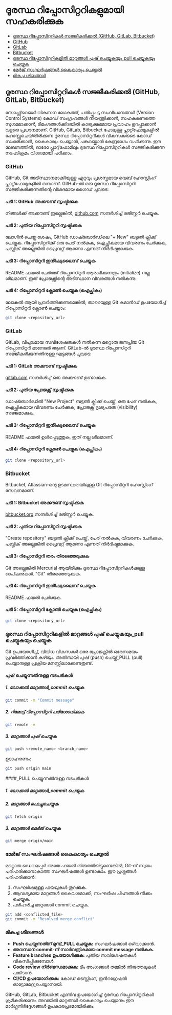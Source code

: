 # ദൂരസ്ഥ റിപ്പോസിറ്ററികളുമായി സഹകരിക്കുക

- [ദൂരസ്ഥ റിപ്പോസിറ്ററികൾ സജ്ജീകരിക്കൽ (GitHub, GitLab, Bitbucket)](#setting-up-remote-repositories-github-gitlab-bitbucket)
- [GitHub](#github)
- [GitLab](#gitlab)
- [Bitbucket](#bitbucket)
- [ദൂരസ്ഥ റിപ്പോസിറ്ററികളിൽ മാറ്റങ്ങൾ പുഷ് ചെയ്യുകയും_pull ചെയ്യുകയും ചെയ്യുക](#pushing-and-pulling-changes-from-remote-repositories)
- [മേർജ് സംഘർഷങ്ങൾ കൈകാര്യം ചെയ്യൽ](#handling-merge-conflicts)
- [മികച്ച ശീലങ്ങൾ](#best-practices)

## ദൂരസ്ഥ റിപ്പോസിറ്ററികൾ സജ്ജീകരിക്കൽ (GitHub, GitLab, Bitbucket)

സോഫ്റ്റ്‌വെയർ വികസന ലോകത്ത്, പതിപ്പുചട്ട സംവിധാനങ്ങൾ (Version Control Systems) കോഡ് സംഗ്രഹങ്ങൾ നിയന്ത്രിക്കാൻ, സഹകരണത്തെ സുഗമമാക്കാൻ, ടീമംഗങ്ങൾക്കിടയിൽ കാര്യക്ഷമമായ പ്രവാഹം ഉറപ്പാക്കാൻ വളരെ പ്രധാനമാണ്. GitHub, GitLab, Bitbucket പോലുള്ള പ്ലാറ്റ്‌ഫോമുകളിൽ ഹോസ്റ്റുചെയ്‌തിരിക്കുന്ന ദൂരസ്ഥ റിപ്പോസിറ്ററികൾ വികസകരുടെ കോഡ് സംഭരിക്കാൻ, കൈകാര്യം ചെയ്യാൻ, പങ്കുവയ്ക്കാൻ കേന്ദ്രഭാഗം വഹിക്കുന്നു. ഈ ലേഖനത്തിൽ, ഓരോ പ്ലാറ്റ്‌ഫോമിലും ദൂരസ്ഥ റിപ്പോസിറ്ററികൾ സജ്ജീകരിക്കുന്ന നടപടിക്രമം വിശദമായി പഠിക്കാം.

### GitHub
GitHub, Git അടിസ്ഥാനമാക്കിയുള്ള ഏറ്റവും പ്രശസ്തമായ വെബ് ഹോസ്റ്റിംഗ് പ്ലാറ്റ്‌ഫോമുകളിൽ ഒന്നാണ്. GitHub-ൽ ഒരു ദൂരസ്ഥ റിപ്പോസിറ്ററി സജ്ജീകരിക്കുന്നതിന്റെ വിശദമായ ഗൈഡ് ചുവടെ:

#### പടി 1: GitHub അക്കൗണ്ട് സൃഷ്ടിക്കുക
നിങ്ങൾക്ക് അക്കൗണ്ട് ഇല്ലെങ്കിൽ, [github.com](https://github.com) സന്ദർശിച്ച് രജിസ്റ്റർ ചെയ്യുക.

#### പടി 2: പുതിയ റിപ്പോസിറ്ററി സൃഷ്ടിക്കുക
ലോഗിൻ ചെയ്ത ശേഷം, GitHub ഡാഷ്ബോർഡിലെ "+ New" ബട്ടൺ ക്ലിക്ക് ചെയ്യുക. റിപ്പോസിറ്ററിക്ക് ഒരു പേര് നൽകുക, ഐച്ഛികമായ വിവരണം ചേർക്കുക, പബ്ലിക് അല്ലെങ്കിൽ പ്രൈവറ്റ് ആണോ എന്നത് നിർദിഷ്ടമാക്കുക.

#### പടി 3: റിപ്പോസിറ്ററി ഇൻിഷ്യലൈസ് ചെയ്യുക
README ഫയൽ ചേർത്ത് റിപ്പോസിറ്ററി ആരംഭിക്കുന്നതും (initialize) നല്ല ശീലമാണ്. ഇത് പ്രോജക്റ്റിന്റെ അടിസ്ഥാന വിവരങ്ങൾ നൽകുന്നു.

#### പടി 4: റിപ്പോസിറ്ററി ക്ലോൺ ചെയ്യുക (ഐച്ഛികം)
ലോകൽ ആയി പ്രവർത്തിക്കണമെങ്കിൽ, താഴെയുള്ള Git കമാൻഡ് ഉപയോഗിച്ച് റിപ്പോസിറ്ററി ക്ലോൺ ചെയ്യാം:
```bash
git clone <repository_url>
```

### GitLab
GitLab, വിപുലമായ സവിശേഷതകൾ നൽകുന്ന മറ്റൊരു ജനപ്രിയ Git റിപ്പോസിറ്ററി മാനേജർ ആണ്. GitLab-ൽ ദൂരസ്ഥ റിപ്പോസിറ്ററി സജ്ജീകരിക്കുന്നതിനുള്ള ഘട്ടങ്ങൾ ചുവടെ:

#### പടി 1: GitLab അക്കൗണ്ട് സൃഷ്ടിക്കുക
[gitlab.com](https://gitlab.com) സന്ദർശിച്ച് ഒരു അക്കൗണ്ട് ഉണ്ടാക്കുക.

#### പടി 2: പുതിയ പ്രോജക്റ്റ് സൃഷ്ടിക്കുക
ഡാഷ്ബോർഡിൽ "New Project" ബട്ടൺ ക്ലിക്ക് ചെയ്ത്, ഒരു പേര് നൽകുക, ഐച്ഛികമായ വിവരണം ചേർക്കുക, പ്രോജക്റ്റ് ദൃശ്യപരത (visibility) സജ്ജമാക്കുക.

#### പടി 3: റിപ്പോസിറ്ററി ഇൻിഷ്യലൈസ് ചെയ്യുക
README ഫയൽ ഉൾപ്പെടുത്തുക, ഇത് നല്ല ശീലമാണ്.

#### പടി 4: റിപ്പോസിറ്ററി ക്ലോൺ ചെയ്യുക (ഐച്ഛികം)
```bash
git clone <repository_url>
```

### Bitbucket
Bitbucket, Atlassian-ന്റെ ഉടമസ്ഥതയിലുള്ള Git റിപ്പോസിറ്ററി ഹോസ്റ്റിംഗ് സേവനമാണ്.

#### പടി 1: Bitbucket അക്കൗണ്ട് സൃഷ്ടിക്കുക
[bitbucket.org](https://bitbucket.org) സന്ദർശിച്ച് രജിസ്റ്റർ ചെയ്യുക.

#### പടി 2: പുതിയ റിപ്പോസിറ്ററി സൃഷ്ടിക്കുക
"Create repository" ബട്ടൺ ക്ലിക്ക് ചെയ്ത്, പേര് നൽകുക, വിവരണം ചേർക്കുക, പബ്ലിക് അല്ലെങ്കിൽ പ്രൈവറ്റ് ആണോ എന്നത് നിർദിഷ്ടമാക്കുക.

#### പടി 3: റിപ്പോസിറ്ററി തരം തിരഞ്ഞെടുക്കുക
Git അല്ലെങ്കിൽ Mercurial ആയിരിക്കും ദൂരസ്ഥ റിപ്പോസിറ്ററികൾക്കുള്ള ഓപ്ഷനുകൾ. "Git" തിരഞ്ഞെടുക്കുക.

#### പടി 4: റിപ്പോസിറ്ററി ഇൻിഷ്യലൈസ് ചെയ്യുക
README ഫയൽ ചേർക്കുക.

#### പടി 5: റിപ്പോസിറ്ററി ക്ലോൺ ചെയ്യുക (ഐച്ഛികം)
```bash
git clone <repository_url>
```

### ദൂരസ്ഥ റിപ്പോസിറ്ററികളിൽ മാറ്റങ്ങൾ പുഷ് ചെയ്യുകയും_pull ചെയ്യുകയും ചെയ്യുക

Git ഉപയോഗിച്ച്, വിവിധ വികസകർ ഒരേ പ്രോജക്റ്റിൽ ഒരേസമയം പ്രവർത്തിക്കാൻ കഴിയും. അതിനായി പുഷ് (push) ചെയ്ത്_PULL (pull) ചെയ്യാനുള്ള പ്രക്രിയ മനസ്സിലാക്കേണ്ടതുണ്ട്.

#### പുഷ് ചെയ്യുന്നതിനുള്ള നടപടികൾ
##### 1. ലോക്കൽ മാറ്റങ്ങൾ_commit ചെയ്യുക
```bash
git commit -m "Commit message"
```
##### 2. റിമോട്ട് റിപ്പോസിറ്ററി പരിശോധിക്കുക
```bash
git remote -v
```
##### 3. മാറ്റങ്ങൾ പുഷ് ചെയ്യുക
```bash
git push <remote_name> <branch_name>
```
ഉദാഹരണം:
```bash
git push origin main
```

####_PULL ചെയ്യുന്നതിനുള്ള നടപടികൾ
##### 1. ലോക്കൽ മാറ്റങ്ങൾ_commit ചെയ്യുക
##### 2. മാറ്റങ്ങൾ ഫെച്ചുചെയ്യുക
```bash
git fetch origin
```
##### 3. മാറ്റങ്ങൾ മെർജ് ചെയ്യുക
```bash
git merge origin/main
```

### മേർജ് സംഘർഷങ്ങൾ കൈകാര്യം ചെയ്യൽ
മറ്റൊരു ഡെവലപ്പർ അതേ ഫയൽ തിരുത്തിയിട്ടുണ്ടെങ്കിൽ, Git-ന് സ്വയം പരിഹരിക്കാനാകാത്ത സംഘർഷങ്ങൾ ഉണ്ടാകാം. ഈ പ്രശ്നങ്ങൾ പരിഹരിക്കാൻ:
1. സംഘർഷമുള്ള ഫയലുകൾ തുറക്കുക.
2. ആവശ്യമായ മാറ്റങ്ങൾ കൈവശമാക്കി, സംഘർഷ ചിഹ്നങ്ങൾ നീക്കം ചെയ്യുക.
3. പരിഹരിച്ച മാറ്റങ്ങൾ commit ചെയ്യുക.
```bash
git add <conflicted_file>
git commit -m "Resolved merge conflict"
```

### മികച്ച ശീലങ്ങൾ
- **Push ചെയ്യുന്നതിന് മുമ്പ്_PULL ചെയ്യുക:** സംഘർഷങ്ങൾ ഒഴിവാക്കാൻ.
- **അവസാന commit-ന് സാർവത്രികമായ commit message നൽകുക.**
- **Feature branches ഉപയോഗിക്കുക:** പുതിയ സവിശേഷതകൾ വികസിപ്പിക്കുമ്പോൾ.
- **Code review നിർബന്ധമാക്കുക:** ടീം അംഗങ്ങൾ തമ്മിൽ തിരുത്തലുകൾ പങ്കിടാൻ.
- **CI/CD ഉപയോഗിക്കുക:** കോഡ് ടെസ്റ്റിംഗ്, ഇൻറഗ്രേഷൻ ഓട്ടോമേറ്റുചെയ്യാനായി.

GitHub, GitLab, Bitbucket എന്നിവ ഉപയോഗിച്ച് ദൂരസ്ഥ റിപ്പോസിറ്ററികൾ ക്രമീകരിക്കാനും അവയിൽ മാറ്റങ്ങൾ കൈകാര്യം ചെയ്യാനും ഈ മാർഗ്ഗനിർദ്ദേശങ്ങൾ ഉപകാരപ്രദമായിരിക്കും.

